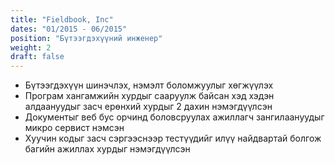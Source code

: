 ```yaml
---
title: "Fieldbook, Inc"
dates: "01/2015 - 06/2015"
position: "Бүтээгдэхүүний инженер"
weight: 2
draft: false
---
```

- Бүтээгдэхүүн шинэчлэх, нэмэлт боломжуулыг хөгжүүлэх
- Програм хангамжийн хурдыг сааруулж байсан хэд хэдэн алдаануудыг засч ерөнхий хурдыг 2 дахин
нэмэгдүүлсэн
- Документыг веб бус орчинд боловсруулах ажиллагч зангилаануудыг микро сервист нэмсэн
- Хуучин кодыг засч сэргээснээр тестүүдийг илүү найдвартай болгож багийн ажиллах хурдыг
нэмэгдүүлсэн